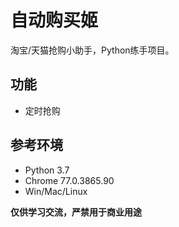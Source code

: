 # 自动购买姬

淘宝/天猫抢购小助手，Python练手项目。

## 功能
- 定时抢购

## 参考环境
- Python 3.7
- Chrome 77.0.3865.90
- Win/Mac/Linux

__仅供学习交流，严禁用于商业用途__
